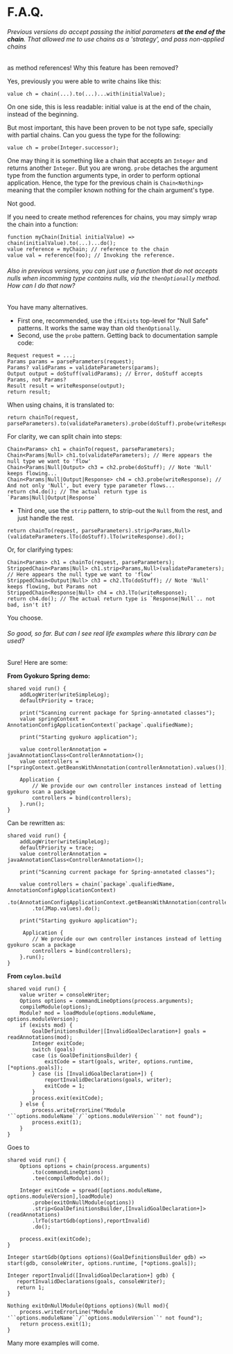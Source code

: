# F.A.Q.

###### Previous versions do accept passing the initial parameters **at the end of the chain**. That allowed me to use chains as a 'strategy', and pass non-applied chains
as method references! Why this feature has been removed?

Yes, previously you were able to write chains like this:
```
value ch = chain(...).to(...)...with(initialValue);
```
On one side, this is less readable: initial value is at the end of the chain, instead of the beginning.

But most important, this have been proven to be not type safe, specially with partial chains.
Can you guess the type for the following:
```
value ch = probe(Integer.successor);
```
One may thing it is something like a chain that accepts an `Integer` and returns another `Integer`. But you are wrong.
`probe` detaches the argument type from the function arguments type, in order to perform optional application.
Hence, the type for the previous chain is `Chain<Nothing>` meaning that the compiler known nothing for the chain argument's type.

Not good.

If you need to create method references for chains, you may simply wrap the chain into a function:
  ```
  function myChain(Initial initialValue) => chain(initialValue).to(...)...do();
  value reference = myChain; // reference to the chain
  value val = reference(foo); // Invoking the reference.
  ```

###### Also in previous versions, you can just use a function that do not accepts nulls when incomming type contains nulls, via the `thenOptionally` method. How can I do that now?
You have many alternatives.
- First one, recommended, use the `ifExists` top-level for "Null Safe" patterns. It works the same way than old `thenOptionally`.
- Second, use the `probe` pattern. Getting back to documentation sample code:
```
Request request = ...;
Params params = parseParameters(request);
Params? validParams = validateParameters(params);
Output output = doStuff(validParams); // Error, doStuff accepts Params, not Params?
Result result = writeResponse(output);
return result;
```
When using chains, it is translated to:
```
return chainTo(request, parseParameters).to(validateParameters).probe(doStuff).probe(writeResponse).do()
```
For clarity, we can split chain into steps:
```
Chain<Params> ch1 = chainTo(request, parseParameters);
Chain<Params|Null> ch1.to(validateParameters); // Here appears the null type we want to 'flow'
Chain<Params|Null|Output> ch3 = ch2.probe(doStuff); // Note 'Null' keeps flowing...
Chain<Params|Null|Output|Response> ch4 = ch3.probe(writeResponse); // And not only 'Null', but every type parameter flows...
return ch4.do(); // The actual return type is `Params|Null|Output|Response`
```
- Third one, use the `strip` pattern, to strip-out the `Null` from the rest, and just handle the rest.
```
return chainTo(request, parseParameters).strip<Params,Null>(validateParameters.lTo(doStuff).lTo(writeResponse).do(); 
```
Or, for clarifying types:
```
Chain<Params> ch1 = chainTo(request, parseParameters);
StrippedChain<Params|Null> ch1.strip<Params,Null>(validateParameters); // Here appears the null type we want to 'flow'
StrippedChain<Output|Null> ch3 = ch2.lTo(doStuff); // Note 'Null' keeps flowing, but Params not 
StrippedChain<Response|Null> ch4 = ch3.lTo(writeResponse); 
return ch4.do(); // The actual return type is `Response|Null`.. not bad, isn't it?
```

You choose.

###### So good, so far. But can I see real life examples where this library can be used?
Sure! Here are some:

**From Gyokuro Spring demo:**
```
shared void run() {
    addLogWriter(writeSimpleLog);
    defaultPriority = trace;

    print("Scanning current package for Spring-annotated classes");
    value springContext = AnnotationConfigApplicationContext(`package`.qualifiedName);

    print("Starting gyokuro application");

    value controllerAnnotation = javaAnnotationClass<ControllerAnnotation>();
    value controllers = [*springContext.getBeansWithAnnotation(controllerAnnotation).values()];

    Application {
        // We provide our own controller instances instead of letting gyokuro scan a package
        controllers = bind(controllers);
    }.run();
}
```
Can be rewritten as:
```
shared void run() {
    addLogWriter(writeSimpleLog);
    defaultPriority = trace;
    value controllerAnnotation = javaAnnotationClass<ControllerAnnotation>();

    print("Scanning current package for Spring-annotated classes");

    value controllers = chain(`package`.qualifiedName, AnnotationConfigApplicationContext)
        .to(AnnotationConfigApplicationContext.getBeansWithAnnotation(controllerAnnotation))
        .to(JMap.values).do();

    print("Starting gyokuro application");

     Application {
        // We provide our own controller instances instead of letting gyokuro scan a package
        controllers = bind(controllers);
    }.run();
}

```


**From `ceylon.build`**
```
shared void run() {
    value writer = consoleWriter;
    Options options = commandLineOptions(process.arguments);
    compileModule(options);
    Module? mod = loadModule(options.moduleName, options.moduleVersion);
    if (exists mod) {
        GoalDefinitionsBuilder|[InvalidGoalDeclaration+] goals = readAnnotations(mod);
        Integer exitCode;
        switch (goals)
        case (is GoalDefinitionsBuilder) {
            exitCode = start(goals, writer, options.runtime, [*options.goals]);
        } case (is [InvalidGoalDeclaration+]) {
            reportInvalidDeclarations(goals, writer);
            exitCode = 1;
        }
        process.exit(exitCode);
    } else {
        process.writeErrorLine("Module '``options.moduleName``/``options.moduleVersion``' not found");
        process.exit(1);
    }
}
```
Goes to
```
shared void run() {
    Options options = chain(process.arguments)
        .to(commandLineOptions)
        .tee(compileModule).do();
    
    Integer exitCode = spread([options.moduleName, options.moduleVersion],loadModule)
        .probe(exitOnNullModule(options))
        .strip<GoalDefinitionsBuilder,[InvalidGoalDeclaration+]>(readAnnotations)
        .lrTo(startGdb(options),reportInvalid)
        .do();
        
    process.exit(exitCode);
}

Integer startGdb(Options options)(GoalDefinitionsBuilder gdb) => start(gdb, consoleWriter, options.runtime, [*options.goals]);

Integer reportInvalid([InvalidGoalDeclaration+] gdb) {
   reportInvalidDeclarations(goals, consoleWriter);
   return 1;
}

Nothing exitOnNullModule(Options options)(Null mod){
    process.writeErrorLine("Module '``options.moduleName``/``options.moduleVersion``' not found");
    return process.exit(1);
}
```
Many more examples will come.
